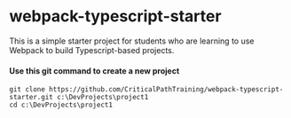 # webpack-typescript-starter
This is a simple starter project for students who are learning to use Webpack to build Typescript-based projects.

#### Use this git command to create a new project

```
git clone https://github.com/CriticalPathTraining/webpack-typescript-starter.git c:\DevProjects\project1
cd c:\DevProjects\project1
```
